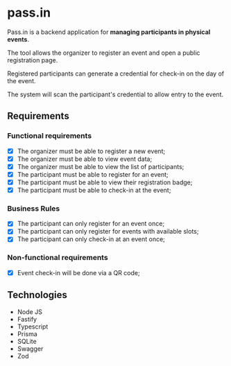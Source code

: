 # pass.in

Pass.in is a backend application for **managing participants in physical events**.

The tool allows the organizer to register an event and open a public registration page.

Registered participants can generate a credential for check-in on the day of the event.

The system will scan the participant's credential to allow entry to the event.

## Requirements

### Functional requirements

- [x] The organizer must be able to register a new event;
- [x] The organizer must be able to view event data;
- [x] The organizer must be able to view the list of participants;
- [x] The participant must be able to register for an event;
- [x] The participant must be able to view their registration badge;
- [x] The participant must be able to check-in at the event;

### Business Rules

- [x] The participant can only register for an event once;
- [x] The participant can only register for events with available slots;
- [x] The participant can only check-in at an event once;

### Non-functional requirements

- [x] Event check-in will be done via a QR code;

## Technologies

- Node JS
- Fastify
- Typescript
- Prisma
- SQLite
- Swagger
- Zod

